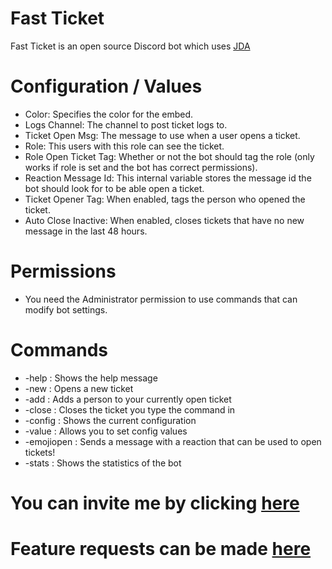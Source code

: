 # Fast Ticket

Fast Ticket is an open source Discord bot which uses [JDA](https://github.com/DV8FromTheWorld/JDA)

# Configuration / Values

- Color: Specifies the color for the embed.
- Logs Channel: The channel to post ticket logs to.
- Ticket Open Msg: The message to use when a user opens a ticket.
- Role: This users with this role can see the ticket.
- Role Open Ticket Tag: Whether or not the bot should tag the role (only works if role is set and the bot has correct permissions).
- Reaction Message Id: This internal variable stores the message id the bot should look for to be able open a ticket.
- Ticket Opener Tag: When enabled, tags the person who opened the ticket.
- Auto Close Inactive: When enabled, closes tickets that have no new message in the last 48 hours.

# Permissions
- You need the Administrator permission to use commands that can modify bot settings.

# Commands

- -help : Shows the help message
- -new : Opens a new ticket
- -add : Adds a person to your currently open ticket
- -close : Closes the ticket you type the command in
- -config : Shows the current configuration
- -value : Allows you to set config values
- -emojiopen : Sends a message with a reaction that can be used to open tickets!
- -stats : Shows the statistics of the bot

# You can invite me by clicking [here](https://discordapp.com/oauth2/authorize?client_id=597489932130320384&scope=bot&permissions=1342532688)

# Feature requests can be made [here](https://github.com/fastticketbot/FastTicket/issues)
